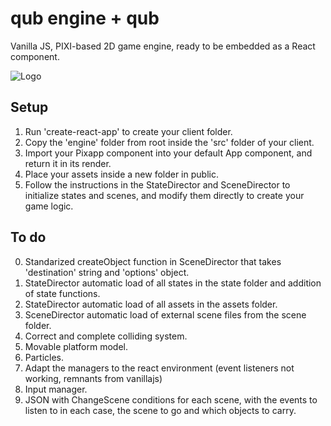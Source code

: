 # qub engine + qub

Vanilla JS, PIXI-based 2D game engine, ready to be embedded as a React component.

![Logo](https://github.com/jgp1971/qub/blob/master/logo.png)

## Setup

1. Run 'create-react-app' to create your client folder.
2. Copy the 'engine' folder from root inside the 'src' folder of your client.
3. Import your Pixapp component into your default App component, and return it in its render.
4. Place your assets inside a new folder in public.
5. Follow the instructions in the StateDirector and SceneDirector to initialize states and scenes, and modify them directly to create your game logic.

## To do

0. Standarized createObject function in SceneDirector that takes 'destination' string and 'options' object.
1. StateDirector automatic load of all states in the state folder and addition of state functions.
2. StateDirector automatic load of all assets in the assets folder.
3. SceneDirector automatic load of external scene files from the scene folder.
4. Correct and complete colliding system.
5. Movable platform model.
6. Particles.
7. Adapt the managers to the react environment (event listeners not working, remnants from vanillajs)
8. Input manager.
9. JSON with ChangeScene conditions for each scene, with the events to listen to in each case, the scene to go and which objects to carry.
